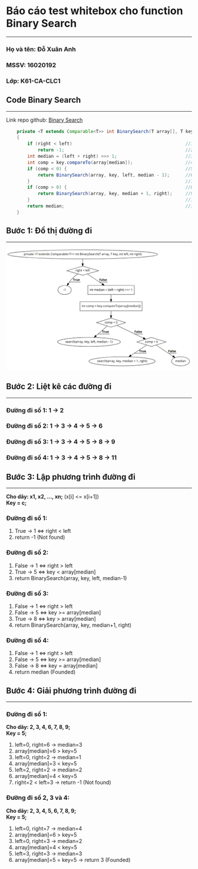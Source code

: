 # Báo cáo test whitebox cho function Binary Search
___
### Họ và tên: Đỗ Xuân Anh
### MSSV: 16020192
### Lớp: K61-CA-CLC1
## Code Binary Search
___
Link repo github: [Binary Search](https://github.com/TheAlgorithms/Java/blob/master/Searches/BinarySearch.java)
```java
    private <T extends Comparable<T>> int BinarySearch(T array[], T key, int left, int right)
    {
        if (right < left)                                           //1
            return -1;                                              //2
        int median = (left + right) >>> 1;                          //3
        int comp = key.compareTo(array[median]);                    //4
        if (comp < 0) {                                             //5
            return BinarySearch(array, key, left, median - 1);      //6
        }                                                           //7
        if (comp > 0) {                                             //8
            return BinarySearch(array, key, median + 1, right);     //9
        }                                                           //10
        return median;                                              //11
    }
```
## Bước 1: Đồ thị đường đi
___
![](flow_chart.png)
## Bước 2: Liệt kê các đường đi
___
### Đường đi số 1: 1 &rarr; 2
### Đường đi số 2: 1 &rarr; 3 &rarr; 4 &rarr; 5 &rarr; 6
### Đường đi số 3: 1 &rarr; 3 &rarr; 4 &rarr; 5 &rarr; 8 &rarr; 9
### Đường đi số 4: 1 &rarr; 3 &rarr; 4 &rarr; 5 &rarr; 8 &rarr; 11
## Bước 3: Lập phương trình đường đi
___
**Cho dãy: x1, x2, ..., xn;** (x[i] <= x[i+1])<br>
**Key = c; <br>**
### Đường đi số 1:
1. True &rarr; 1 <=> right < left
2. return -1 (Not found)
### Đường đi số 2:
1. False &rarr; 1 <=> right > left
2. True &rarr; 5 <=> key < array[median]
3. return BinarySearch(array, key, left, median-1)
### Đường đi số 3:
1. False &rarr; 1 <=> right > left
2. False &rarr; 5 <=> key >= array[median]
3. True &rarr; 8 <=> key > array[median]
4. return BinarySearch(array, key, median+1, right)
### Đường đi số 4:
1. False &rarr; 1 <=> right > left
2. False &rarr; 5 <=> key >= array[median]
3. False &rarr; 8 <=> key = array[median]
4. return median (Founded)
## Bước 4: Giải phương trình đường đi
___
### Đường đi số 1:
**Cho dãy: 2, 3, 4, 6, 7, 8, 9;**<br>
**Key = 5; <br>**
1. left=0, right=6 &rarr; median=3
2. array[median]=6 > key=5
3. left=0, right=2 &rarr; median=1
4. array[median]=3 < key=5
5. left=2, right=2 &rarr; median=2
6. array[median]=4 < key=5
7. right=2 < left=3 &rarr; return -1 (Not found)
### Đường đi số 2, 3 và 4:
**Cho dãy: 2, 3, 4, 5, 6, 7, 8, 9;**<br>
**Key = 5; <br>**
1. left=0, right=7 &rarr; median=4
2. array[median]=6 > key=5
3. left=0, right=3 &rarr; median=2
4. array[median]=4 < key=5
5. left=3, right=3 &rarr; median=3
6. array[median]=5 = key=5 &rarr; return 3 (Founded)
